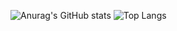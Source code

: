 ![Anurag's GitHub stats](https://github-readme-stats.vercel.app/api?username=Mond1c&count_private=true)
![Top Langs](https://github-readme-stats.vercel.app/api/top-langs/?username=Mond1c&langs_count=8)
